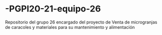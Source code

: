# -PGPI20-21-equipo-26
Repositorio del grupo 26 encargado del proyecto de Venta de microgranjas de caracoles y materiales para su mantenimiento y alimentación
